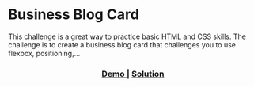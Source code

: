 # Business Blog Card

This challenge is a great way to practice basic HTML and CSS skills. The challenge is to create a business blog card that challenges you to use flexbox, positioning,...

<div align="center">
  <h3>
    <a href="https://aguirre-ivan.github.io/responsive-web-developer/business-blog-card/">
      Demo
    </a>
    <span> | </span>
    <a href="https://devchallenges.io/solution/4459">
      Solution
    </a>
  </h3>
</div>